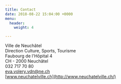 ```yaml
---
title: Contact
date: 2018-08-22 15:04:00 +0000
menu:
  header:
    weight: 4

---
```

Ville de Neuchâtel  
Direction Culture, Sports, Tourisme  
Faubourg de l'Hôpital 4  
CH - 2000 Neuchâtel  
032 717 70 80  
[eva.volery.vdn@ne.ch](mailto:lena.brina@ne.ch)  
[www.neuchatelville.ch](http://www.neuchatelville.ch/)